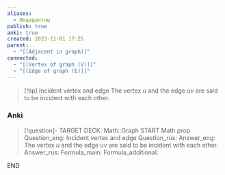 ```yaml
---
aliases:
  - Инцидентны
publish: true
anki: true
created: 2023-11-01 17:25
parent:
  - "[[Adjacent in graph]]"
connected:
  - "[[Vertex of graph (V)]]"
  - "[[Edge of graph (E)]]"
---
```


> [!tip] Incident vertex and edge
> The vertex $u$ and the edge $uv$ are said to be incident with each other.

### Anki
> [!question]-
TARGET DECK: Math::Graph
START
Math prop
Question_eng: Incident vertex and edge
Question_rus: 
Answer_eng: The vertex $u$ and the edge $uv$ are said to be incident with each other.
Answer_rus: 
Formula_main: 
Formula_additional:
<!--ID: 1699130467965-->
END












